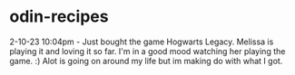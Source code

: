# odin-recipes

2-10-23 10:04pm - Just bought the game Hogwarts Legacy. Melissa is playing it and loving it so far. I'm in a good mood watching her playing the game. :) Alot is going on around my life but im making do with what I got.
